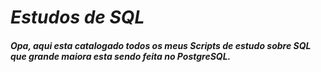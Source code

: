 # *_Estudos de SQL_*

##### *Opa, aqui esta catalogado todos os meus Scripts de estudo sobre SQL que grande maiora esta sendo feita no PostgreSQL.*

